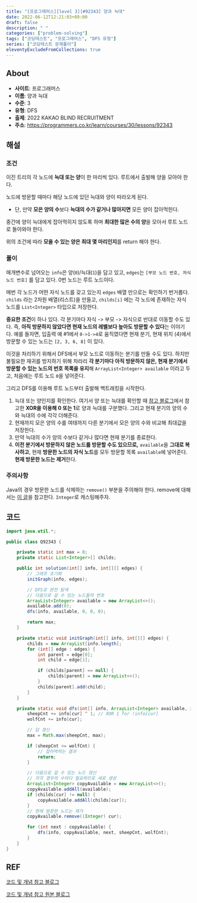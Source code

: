 ```yaml
---
title: "[프로그래머스][level 3][#92343] 양과 늑대"
date: 2022-06-12T12:21:03+09:00
draft: false
description: " "
categories: ["problem-solving"]
tags: ["코딩테스트", "프로그래머스", "DFS 유형"]
series: ["코딩테스트 문제풀이"]
eleventyExcludeFromCollections: true
---
```


## About

- **사이트**: 프로그래머스
- **이름**: 양과 늑대
- **수준**: 3
- **유형**: DFS
- **출제**: 2022 KAKAO BLIND RECRUITMENT
- **주소**: https://programmers.co.kr/learn/courses/30/lessons/92343

## 해설

### 조건

이진 트리의 각 노드에 **늑대 또는 양**이 한 마리씩 있다. 루트에서 출발해 양을 모아야 한다.

노드에 방문할 때마다 해당 노드에 있던 늑대와 양이 따라오게 된다.

- 단, 만약 **모은 양의 수**보다 **늑대의 수가 같거나 많아지면** 모든 양이 잡아먹힌다.

중간에 양이 늑대에게 잡아먹히지 않도록 하며 **최대한 많은 수의 양**을 모아서 루트 노드로 돌아와야 한다.

위의 조건에 따라 **모을 수 있는 양은 최대 몇 마리인지**를 return 해야 한다.

### 풀이

매개변수로 넘어오는 `info`은 양(`0`)/늑대(`1`)을 담고 있고, `edges`는 `[부모 노드 번호, 자식 노드 번호]` 를 담고 있다. 0번 노드는 루트 노드이다.

매번 각 노드가 어떤 자식 노드를 갖고 있는지 `edges` 배열 만으로는 확인하기 번거롭다. `childs` 라는 2차원 배열(리스트)을 만들고, `childs[i]` 에는 각 노드에 존재하는 자식 노드를 `List<Integer>` 타입으로 저장한다.

**중요한 조건**이 하나 있다. 각 분기마다 자식 -> 부모 -> 자식으로 반대로 이동할 수도 있다. 즉, **아직 방문하지 않았다면 현재 노드의 레벨보다 높아도 방문할 수 있다**는 이야기다. 예를 들자면, 입출력 예 #1에서 `0->1->4`로 움직였다면 현재 분기, 현재 위치 (4)에서 방문할 수 있는 노드는 `[2, 3, 6, 8]` 이 있다.

이것을 처리하기 위해서 DFS에서 부모 노드로 이동하는 분기를 만들 수도 있다. 하지만 불필요한 재귀를 방지하기 위해 차라리 **각 분기마다 아직 방문하지 않은, 현재 분기에서 방문할 수 있는 노드의 번호 목록을 유지**해 `ArrayList<Integer> available` 이라고 두고, 처음에는 루트 노드 `0`을 넣어준다.

그리고 DFS를 이용해 루트 노드부터 출발해 백트래킹을 시작한다.

1. 늑대 또는 양인지를 확인한다. 여기서 양 또는 늑대를 확인할 때 [참고 블로그](https://velog.io/@hengzizng/%ED%94%84%EB%A1%9C%EA%B7%B8%EB%9E%98%EB%A8%B8%EC%8A%A4-%EC%96%91%EA%B3%BC-%EB%8A%91%EB%8C%80)에서 참고한 **XOR을 이용해 0 또는 1**로 양과 늑대를 구분했다. 그리고 현재 분기의 양의 수와 늑대의 수에 각각 더해준다.
2. 현재까지 모은 양의 수를 여태까지 다른 분기에서 모은 양의 수와 비교해 최대값을 저장한다.
3. 만약 늑대의 수가 양의 수보다 같거나 많다면 현재 분기를 종료한다.
4. **이전 분기에서 방문하지 않은 노드를 방문할 수도 있으므로,** `available`을 **그대로 복사하고**, 현재 **방문한 노드의 자식 노드**를 모두 방문할 목록 `available`에 넣어준다. **현재 방문한 노드는 제거**한다.

### 주의사항

Java의 경우 방문한 노드를 삭제하는 `remove()` 부분을 주의해야 한다. remove에 대해서는 [이 글](http://localhost:1313/posts/2022/05/06/java-listinteger%EC%97%90%EC%84%9C-remove%EB%A5%BC-%EC%9D%B4%EC%9A%A9%ED%95%9C-%EC%9B%90%EC%86%8C-%EC%82%AD%EC%A0%9C-%EA%B0%84-%EC%A3%BC%EC%9D%98%EC%A0%90/)을 참고한다. `Integer`로 캐스팅해주자.

## 코드

```java
import java.util.*;

public class Q92343 {

    private static int max = 0;
    private static List<Integer>[] childs;

    public int solution(int[] info, int[][] edges) {
        // 그래프 초기화
        initGraph(info, edges);

        // DFS로 완전 탐색
        // 다음으로 갈 수 있는 노드들의 번호
        ArrayList<Integer> available = new ArrayList<>();
        available.add(0);
        dfs(info, available, 0, 0, 0);

        return max;
    }

    private static void initGraph(int[] info, int[][] edges) {
        childs = new ArrayList[info.length];
        for (int[] edge : edges) {
            int parent = edge[0];
            int child = edge[1];

            if (childs[parent] == null) {
                childs[parent] = new ArrayList<>();
            }
            childs[parent].add(child);
        }
    }

    private static void dfs(int[] info, ArrayList<Integer> available, int cur, int sheepCnt, int wolfCnt) {
        sheepCnt += info[cur] ^ 1; // XOR 1 for !info[cur]
        wolfCnt += info[cur];

        // 답 갱신
        max = Math.max(sheepCnt, max);

        if (sheepCnt <= wolfCnt) {
            // 잡아먹히는 결과
            return;
        }

        // 다음으로 갈 수 있는 노드 갱신
        // 각각 경우의 수마다 필요하므로 새로 생성
        ArrayList<Integer> copyAvailable = new ArrayList<>();
        copyAvailable.addAll(available);
        if (childs[cur] != null) {
            copyAvailable.addAll(childs[cur]);
        }
        // 현재 방문한 노드는 제거
        copyAvailable.remove((Integer) cur);

        for (int next : copyAvailable) {
            dfs(info, copyAvailable, next, sheepCnt, wolfCnt);
        }
    }
}
```

## REF

[코드 및 개념 참고 블로그](https://velog.io/@topqr123q/%ED%94%84%EB%A1%9C%EA%B7%B8%EB%9E%98%EB%A8%B8%EC%8A%A4-2022-KAKAO-BLIND-RECRUITMENT-%EC%96%91%EA%B3%BC-%EB%8A%91%EB%8C%80-by-Java)

[코드 및 개념 참고 원본 블로그](https://velog.io/@hengzizng/%ED%94%84%EB%A1%9C%EA%B7%B8%EB%9E%98%EB%A8%B8%EC%8A%A4-%EC%96%91%EA%B3%BC-%EB%8A%91%EB%8C%80)
